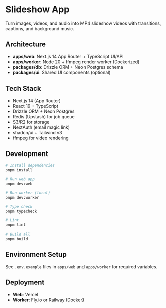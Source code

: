 # Slideshow App

Turn images, videos, and audio into MP4 slideshow videos with transitions, captions, and background music.

## Architecture

- **apps/web**: Next.js 14 App Router + TypeScript UI/API
- **apps/worker**: Node 20 + ffmpeg render worker (Dockerized)
- **packages/db**: Drizzle ORM + Neon Postgres schema
- **packages/ui**: Shared UI components (optional)

## Tech Stack

- Next.js 14 (App Router)
- React 19 + TypeScript
- Drizzle ORM + Neon Postgres
- Redis (Upstash) for job queue
- S3/R2 for storage
- NextAuth (email magic link)
- shadcn/ui + Tailwind v3
- ffmpeg for video rendering

## Development

```bash
# Install dependencies
pnpm install

# Run web app
pnpm dev:web

# Run worker (local)
pnpm dev:worker

# Type check
pnpm typecheck

# Lint
pnpm lint

# Build all
pnpm build
```

## Environment Setup

See `.env.example` files in `apps/web` and `apps/worker` for required variables.

## Deployment

- **Web**: Vercel
- **Worker**: Fly.io or Railway (Docker)
